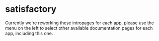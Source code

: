 # satisfactory

Currently we're reworking these intropages for each app, please use the menu on the left to select other available documentation pages for each app, including this one.
